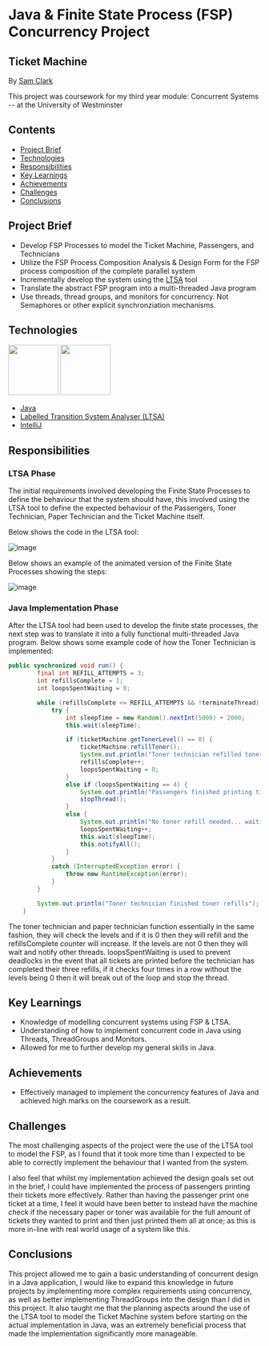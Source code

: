 # Java & Finite State Process (FSP) Concurrency Project
## Ticket Machine
By [Sam Clark](https://github.com/SamC95)

This project was coursework for my third year module: Concurrent Systems -- at the University of Westminster 

## Contents
* [Project Brief](https://github.com/SamC95/TicketMachine_JavaConcurrency#project-brief)
* [Technologies](https://github.com/SamC95/TicketMachine_JavaConcurrency#technologies)
* [Responsibilities](https://github.com/SamC95/TicketMachine_JavaConcurrency#responsibilities)
* [Key Learnings](https://github.com/SamC95/TicketMachine_JavaConcurrency#key-learnings)
* [Achievements](https://github.com/SamC95/TicketMachine_JavaConcurrency#achievements)
* [Challenges](https://github.com/SamC95/TicketMachine_JavaConcurrency#challenges)
* [Conclusions](https://github.com/SamC95/TicketMachine_JavaConcurrency#conclusions)

## Project Brief
* Develop FSP Processes to model the Ticket Machine, Passengers, and Technicians
* Utilize the FSP Process Composition Analysis & Design Form for the FSP process composition of the complete parallel system
* Incrementally develop the system using the [LTSA](https://www.doc.ic.ac.uk/ltsa/) tool
* Translate the abstract FSP program into a multi-threaded Java program
* Use threads, thread groups, and monitors for concurrency. Not Semaphores or other explicit synchronziation mechanisms.

## Technologies

<p float="left">
  <img src="https://raw.githubusercontent.com/yurijserrano/Github-Profile-Readme-Logos/042e36c55d4d757621dedc4f03108213fbb57ec4/programming%20languages/java.svg" width="100" />
  <img src="https://raw.githubusercontent.com/yurijserrano/Github-Profile-Readme-Logos/042e36c55d4d757621dedc4f03108213fbb57ec4/ides/intellij.svg" width="100" />
</p>

* [Java](https://dev.java/)
* [Labelled Transition System Analyser (LTSA)](https://www.doc.ic.ac.uk/ltsa/)
* [IntelliJ](https://www.jetbrains.com/idea/)

## Responsibilities

### LTSA Phase

The initial requirements involved developing the Finite State Processes to define the behaviour that the system should have, this involved using the LTSA tool to define the expected behaviour of the Passengers, Toner Technician, Paper Technician and the Ticket Machine itself. 

Below shows the code in the LTSA tool: 

![image](https://github.com/SamC95/TicketMachine_JavaConcurrency/assets/132593571/078ee3d4-fb24-41d2-b59d-b8eb4a98f706)

Below shows an example of the animated version of the Finite State Processes showing the steps: 

![image](https://github.com/SamC95/TicketMachine_JavaConcurrency/assets/132593571/32918ec3-4dde-4b34-9ba4-838d274b329b)


### Java Implementation Phase

After the LTSA tool had been used to develop the finite state processes, the next step was to translate it into a fully functional multi-threaded Java program. Below shows some example code of how the Toner Technician is implemented: 

```java
public synchronized void run() {
        final int REFILL_ATTEMPTS = 3;
        int refillsComplete = 1;
        int loopsSpentWaiting = 0;

        while (refillsComplete <= REFILL_ATTEMPTS && !terminateThread) {
            try {
                int sleepTime = new Random().nextInt(5000) + 2000;
                this.wait(sleepTime);

                if (ticketMachine.getTonerLevel() == 0) {
                    ticketMachine.refillToner();
                    System.out.println("Toner technician refilled toner (Refill " + refillsComplete + ")");
                    refillsComplete++;
                    loopsSpentWaiting = 0;
                }
                else if (loopsSpentWaiting == 4) {
                    System.out.println("Passengers finished printing tickets, toner refill attempts stopped.");
                    stopThread();
                }
                else {
                    System.out.println("No toner refill needed... waiting.");
                    loopsSpentWaiting++;
                    this.wait(sleepTime);
                    this.notifyAll();
                }
            }
            catch (InterruptedException error) {
                throw new RuntimeException(error);
            }
        }

        System.out.println("Toner technician finished toner refills");
    }
```

The toner technician and paper technician function essentially in the same fashion, they will check the levels and if it is 0 then they will refill and the refillsComplete counter will increase. If the levels are not 0 then they will wait and notify other threads. loopsSpentWaiting is used to prevent deadlocks in the event that all tickets are printed before the technician has completed their three refills, if it checks four times in a row without the levels being 0 then it will break out of the loop and stop the thread.

## Key Learnings

* Knowledge of modelling concurrent systems using FSP & LTSA.
* Understanding of how to implement concurrent code in Java using Threads, ThreadGroups and Monitors.
* Allowed for me to further develop my general skills in Java.

## Achievements

* Effectively managed to implement the concurrency features of Java and achieved high marks on the coursework as a result.

## Challenges

The most challenging aspects of the project were the use of the LTSA tool to model the FSP, as I found that it took more time than I expected to be able to correctly implement the behaviour that I wanted from the system.

I also feel that whilst my implementation achieved the design goals set out in the brief, I could have implemented the process of passengers printing their tickets more effectively. Rather than having the passenger print one ticket at a time, I feel it would have been better to instead have the machine check if the necessary paper or toner was available for the full amount of tickets they wanted to print and then just printed them all at once; as this is more in-line with real world usage of a system like this.

## Conclusions

This project allowed me to gain a basic understanding of concurrent design in a Java application, I would like to expand this knowledge in future projects by implementing more complex requirements using concurrency, as well as better implementing ThreadGroups into the design than I did in this project. It also taught me that the planning aspects around the use of the LTSA tool to model the Ticket Machine system before starting on the actual implementation in Java, was an extremely beneficial process that made the implementation significantly more manageable.

